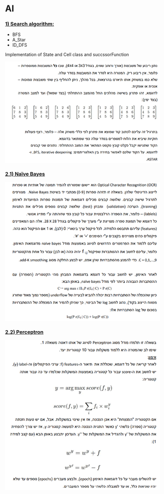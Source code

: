 # AI

### <ins> 1) Search algorithm:</ins> 

* BFS
* A_Star
* ID_DFS

Implementation of State and Cell class and succssorFunction

![Screenshot](files/Q1.png)

### <ins> 2.1) Naïve Bayes</ins> 

![Screenshot](files/Q2-NaiveBayes.png)

### <ins> 2.2) Perceptron </ins> 

![Screenshot](files/Q2-Perceptron.png)
